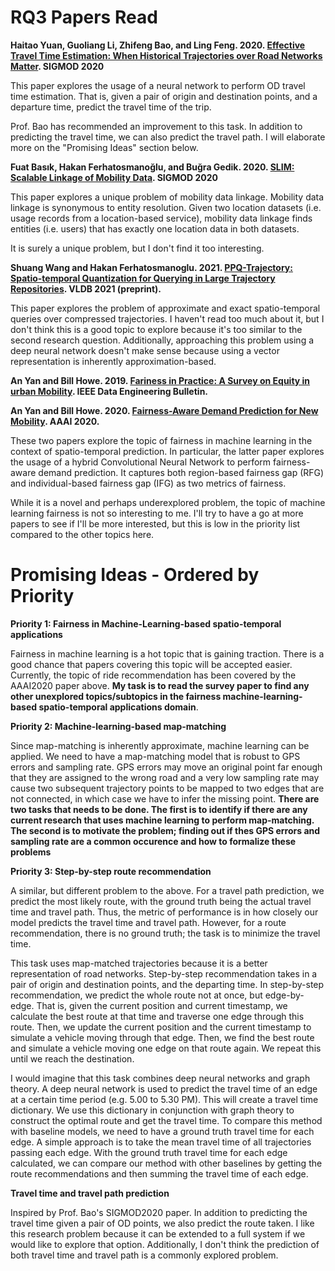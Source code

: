 # RQ3 Papers Read 

**Haitao Yuan, Guoliang Li, Zhifeng Bao, and Ling Feng. 2020. [Effective Travel Time Estimation: When Historical Trajectories over Road Networks Matter](https://baozhifeng.net/papers/sigmod20-deepod.pdf). SIGMOD 2020**

This paper explores the usage of a neural network to perform OD travel time estimation. That is, given a pair of origin and destination points, and a departure time, predict the travel time of the trip. 

Prof. Bao has recommended an improvement to this task. In addition to predicting the travel time, we can also predict the travel path. I will elaborate more on the "Promising Ideas" section below. 

**Fuat Basık, Hakan Ferhatosmanoğlu, and Buğra Gedik. 2020. [SLIM: Scalable Linkage of Mobility Data](https://dl.acm.org/doi/10.1145/3318464.3389761). SIGMOD 2020**

This paper explores a unique problem of mobility data linkage. Mobility data linkage is synonymous to entity resolution. Given two location datasets (i.e. usage records from a location-based service), mobility data linkage finds entities (i.e. users) that has exactly one location data in both datasets. 

It is surely a unique problem, but I don't find it too interesting. 

**Shuang Wang and Hakan Ferhatosmanoglu. 2021. [PPQ-Trajectory: Spatio-temporal Quantization for Querying in Large Trajectory Repositories](http://vldb.org/pvldb/vol14/p215-wang.pdf). VLDB 2021 (preprint).**

This paper explores the problem of approximate and exact spatio-temporal queries over compressed trajectories. I haven't read too much about it, but I don't think this is a good topic to explore because it's too similar to the second research question. Additionally, approaching this problem using a deep neural network doesn't make sense because using a vector representation is inherently approximation-based. 

**An Yan and Bill Howe. 2019. [Fariness in Practice: A Survey on Equity in urban Mobility](http://sites.computer.org/debull/A19sept/p49.pdf). IEEE Data Engineering Bulletin.**

**An Yan and Bill Howe. 2020. [Fairness-Aware Demand Prediction for New Mobility](https://ojs.aaai.org//index.php/AAAI/article/view/5458). AAAI 2020.**

These two papers explore the topic of fairness in machine learning in the context of spatio-temporal prediction. In particular, the latter paper explores the usage of a hybrid Convolutional Neural Network to perform fairness-aware demand prediction. It captures both region-based fairness gap (RFG) and individual-based fairness gap (IFG) as two metrics of fairness. 

While it is a novel and perhaps underexplored problem, the topic of machine learning fairness is not so interesting to me. I'll try to have a go at more papers to see if I'll be more interested, but this is low in the priority list compared to the other topics here. 

# Promising Ideas - Ordered by Priority 

**Priority 1: Fairness in Machine-Learning-based spatio-temporal applications**

Fairness in machine learning is a hot topic that is gaining traction. There is a good chance that papers covering this topic will be accepted easier. Currently, the topic of ride recommendation has been covered by the AAAI2020 paper above. **My task is to read the survey paper to find any other unexplored topics/subtopics in the fairness machine-learning-based spatio-temporal applications domain**. 

**Priority 2: Machine-learning-based map-matching** 

Since map-matching is inherently approximate, machine learning can be applied. We need to have a map-matching model that is robust to GPS errors and sampling rate. GPS errors may move an original point far enough that they are assigned to the wrong road and a very low sampling rate may cause two subsequent trajectory points to be mapped to two edges that are not connected, in which case we have to infer the missing point. **There are two tasks that needs to be done. The first is to identify if there are any current research that uses machine learning to perform map-matching. The second is to motivate the problem; finding out if thes GPS errors and sampling rate are a common occurence and how to formalize these problems** 

**Priority 3: Step-by-step route recommendation** 

A similar, but different problem to the above. For a travel path prediction, we predict the most likely route, with the ground truth being the actual travel time and travel path. Thus, the metric of performance is in how closely our model predicts the travel time and travel path. However, for a route recommendation, there is no ground truth; the task is to minimize the travel time. 

This task uses map-matched trajectories because it is a better representation of road networks. Step-by-step recommendation takes in a pair of origin and destination points, and the departing time. In step-by-step recommendation, we predict the whole route not at once, but edge-by-edge. That is, given the current position and current timestamp, we calculate the best route at that time and traverse one edge through this route. Then, we update the current position and the current timestamp to simulate a vehicle moving through that edge. Then, we find the best route and simulate a vehicle moving one edge on that route again. We repeat this until we reach the destination. 

I would imagine that this task combines deep neural networks and graph theory. A deep neural network is used to predict the travel time of an edge at a certain time period (e.g. 5.00 to 5.30 PM). This will create a travel time dictionary. We use this dictionary in conjunction with graph theory to construct the optimal route and get the travel time. To compare this method with baseline models, we need to have a ground truth travel time for each edge. A simple approach is to take the mean travel time of all trajectories passing each edge. With the ground truth travel time for each edge calculated, we can compare our method with other baselines by getting the route recommendations and then summing the travel time of each edge. 

**Travel time and travel path prediction**

Inspired by Prof. Bao's SIGMOD2020 paper. In addition to predicting the travel time given a pair of OD points, we also predict the route taken. I like this research problem because it can be extended to a full system if we would like to explore that option. Additionally, I don't think the prediction of both travel time and travel path is a commonly explored problem. 


